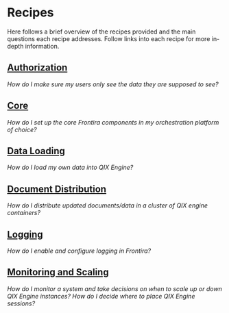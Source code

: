 # Recipes

Here follows a brief overview of the recipes provided and the main questions each recipe addresses. Follow links into each recipe for more in-depth information.

## [Authorization](./authorization.md)  
_How do I make sure my users only see the data they are supposed to see?_

## [Core](./core.md)  
_How do I set up the core Frontira components in my orchestration platform of choice?_

## [Data Loading](./data-loading.md)  
_How do I load my own data into QIX Engine?_

## [Document Distribution](./document-distribution.md)  
_How do I distribute updated documents/data in a cluster of QIX engine containers?_

## [Logging](./logging.md)  
_How do I enable and configure logging in Frontira?_

## [Monitoring and Scaling](./monitoring-and-scaling.md)  
_How do I monitor a system and take decisions on when to scale up or down QIX Engine instances?_
_How do I decide where to place QIX Engine sessions?_
